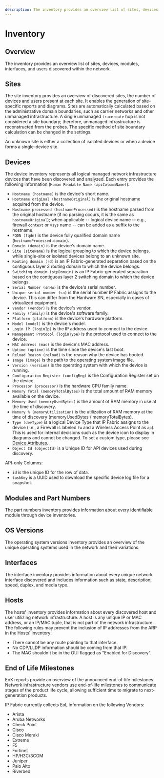 ```yaml
---
description: The inventory provides an overview list of sites, devices, modules, interfaces, and users discovered within the network.
---
```


# Inventory

## Overview

The inventory provides an overview list of sites, devices, modules, interfaces,
and users discovered within the network.

## Sites

The site inventory provides an overview of discovered sites, the number of
devices and users present at each site. It enables the generation of
site-specific reports and diagrams. Sites are automatically calculated based on
the administrative domain boundaries, such as carrier networks and other
unmanaged infrastructure. A single unmanaged `traceroute` hop is not considered
a site boundary; therefore, unmanaged infrastructure is reconstructed from the probes.
The specific method of site boundary calculation can be changed in the settings.

An unknown site is either a collection of isolated devices or when a device
forms a single-device site.

## Devices

The device inventory represents all logical managed network infrastructure
devices that have been discovered and analyzed. Each entry provides the
following information (`Human Readable Name (apiColumnName)`):

- `Hostname (hostname)` is the device's short name.
- `Hostname original (hostnameOriginal)` is the original hostname acquired from
  the device.
- `Hostname processed (hostnameProcessed)` is the hostname parsed from the
  original hostname (if no parsing occurs, it is the same as `hostnameOriginal`); when
  applicable -- logical device name -- e.g., firewall `context` or `vsys` name --
  can be added as a suffix to the hostname.
- `FQDN (fqdn)` is the device fully qualified domain
  name (`hostnameProcessed.domain`).
- `Domain (domain)` is the device's domain name.
- `Site (siteName)` is the logical grouping to which the device belongs, while
  single-site or isolated devices belong to an unknown site.
- `Routing domain (rd)` is an IP Fabric-generated separation based on the
  contiguous layer 3 routing domain to which the device belongs.
- `Switching domain (stpDomain)` is an IP Fabric-generated separation based on
  the contiguous layer 2 switching domain to which the device belongs.
- `Serial Number (snHw)` is the device's serial number.
- `Unique serial number (sn)` is the serial number IP Fabric assigns to the
  device. This can differ from the Hardware SN, especially in cases of
  virtualized equipment.
- `Vendor (vendor)` is the device's vendor.
- `Family (family)` is the device's software family.
- `Platform (platform)` is the device's hardware platform.
- `Model (model)` is the device's model.
- `Login IP (loginIp)` is the IP address used to connect to the device.
- `Management Protocol (loginType)` is the protocol used to connect to the
  device.
- `MAC Address (mac)` is the device's MAC address.
- `Uptime (uptime)` is the time since the device's last boot.
- `Reload Reason (reload)` is the reason why the device has booted.
- `Image (image)` is the path to the operating system image file.
- `Version (version)` is the operating system with which the device is running.
- `Configuration Register (configReg)` is the Configuration Register set on the
  device.
- `Processor (processor)` is the hardware CPU family name.
- `Memory Total (memoryTotalBytes)` is the total amount of RAM memory available
  on the device.
- `Memory Used (memoryUsedBytes)` is the amount of RAM memory in use at the time
  of discovery.
- `Memory % (memoryUtilization)` is the utilization of RAM memory at the time of
  discovery (memoryUsedBytes / memoryTotalBytes).
- `Type (devType)` is a logical Device Type that IP Fabric assigns to the
  device (i.e., a Firewall is labeled `fw` and a Wireless Access Point as `ap`).
  This is used for internal decisions such as the device icon to display in
  diagrams and cannot be changed. To set a custom type, please
  see [Device Attributes](../IP_Fabric_Settings/Discovery_and_Snapshots/Global_Configuration/device_attributes.md).
- `Object Id (objectId)` is a Unique ID for API devices used during discovery.

API-only Columns:

- `id` is the unique ID for the row of data.
- `taskKey` is a UUID used to download the specific device log file for
  a snapshot.

## Modules and Part Numbers

The part numbers inventory provides information about every identifiable module
through device inventories.

## OS Versions

The operating system versions inventory provides an overview of the unique
operating systems used in the network and their variations.

## Interfaces

The interface inventory provides information about every unique network
interface discovered and includes information such as state, description, speed,
duplex, and media type.

## Hosts

The hosts' inventory provides information about every discovered host and user
utilizing network infrastructure. A host is any unique IP or MAC address, or an
IP/MAC tuple, that is not part of the network infrastructure. The following rules
may prevent the inclusion of IP addresses from the ARP in the Hosts' inventory:

- There cannot be any route pointing to that interface.
- No CDP/LLDP information should be coming from that IP.
- The MAC shouldn't be in the OUI flagged as "Enabled for Discovery".

## End of Life Milestones

EoX reports provide an overview of the announced end-of-life milestones. Network
infrastructure vendors use end-of-life milestones to communicate stages of the
product life cycle, allowing sufficient time to migrate to next-generation
products.

IP Fabric currently collects EoL information on the following Vendors:

- Arista
- Aruba Networks
- Check Point
- Cisco
- Cisco Meraki
- Extreme
- F5
- Fortinet
- HP/H3C/3COM
- Juniper
- Palo Alto
- Riverbed
